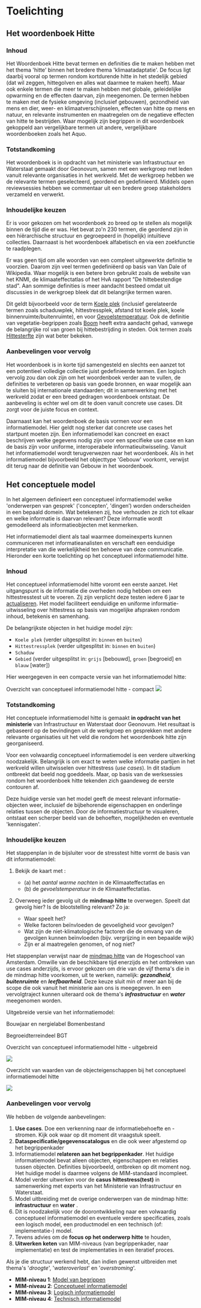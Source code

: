# Toelichting

## Het woordenboek Hitte

### Inhoud

Het Woordenboek Hitte bevat termen en definities die te maken hebben met het thema 'hitte' binnen het bredere thema 'klimaatadaptatie'. De focus ligt daarbij vooral op termen rondom kortdurende hitte in het stedelijk gebied (dat wil zeggen, hittegolven en alles wat daarmee te maken heeft). Maar ook enkele termen die meer te maken hebben met globale, geleidelijke opwarming en de effecten daarvan, zijn meegenomen. De termen hebben te maken met de fysieke omgeving (inclusief gebouwen), gezondheid van mens en dier, weer- en klimaatverschijnselen, effecten van hitte op mens en natuur, en relevante instrumenten en maatregelen om de negatieve effecten van hitte te bestrijden. Waar mogelijk zijn begrippen in dit woordenboek gekoppeld aan vergelijkbare termen uit andere, vergelijkbare woordenboeken zoals het Aquo.

### Totstandkoming

Het woordenboek is in opdracht van het ministerie van Infrastructuur en Waterstaat gemaakt door Geonovum, samen met een werkgroep met leden vanuit relevante organisaties in het werkveld. Met de werkgroep hebben we de relevante termen geselecteerd, geordend en gedefinieerd. Middels open reviewsessies hebben we commentaar uit een bredere groep stakeholders verzameld en verwerkt. 

### Inhoudelijke keuzen

Er is voor gekozen om het woordenboek zo breed op te stellen als mogelijk binnen de tijd die er was. Het bevat zo'n 230 termen, die geordend zijn in een hiërarchische structuur en gegroepeerd in (hopelijk) intuïtieve collecties. Daarnaast is het woordenboek alfabetisch en via een zoekfunctie te raadplegen. 

Er was geen tijd om alle woorden van een compleet uitgewerkte definitie te voorzien. Daarom zijn veel termen gedefiniëerd op basis van Van Dale of Wikipedia. Waar mogelijk is een betere bron gebruikt zoals de website van het KNMI, de klimaateffectatlas of het HvA rapport "De hittebestendige stad". Aan sommige definities is meer aandacht besteed omdat uit discussies in de werkgroep bleek dat dit belangrijke termen waren. 

Dit geldt bijvoorbeeld voor de term [Koele plek](http://definities.geostandaarden.nl/imka/id/begrip/koele_plek) (inclusief  gerelateerde termen zoals schaduwplek, hittestressplek, afstand tot koele plek, koele binnenruimte/buitenruimte), en voor [Gevoelstemperatuur](
http://definities.geostandaarden.nl/imka/id/begrip/gevoelstemperatuur). Ook de definitie van vegetatie-begrippen zoals [Boom](http://definities.geostandaarden.nl/imka/id/begrip/boom) heeft extra aandacht gehad, vanwege de belangrijke rol van groen bij hittebestrijding in steden. Ook termen zoals [Hittesterfte](http://definities.geostandaarden.nl/imka/id/begrip/hittesterfte) zijn wat beter bekeken.

### Aanbevelingen voor vervolg

Het woordenboek is in korte tijd samengesteld en slechts een aanzet tot een potentieel volledige collectie juist gedefinieerde termen. Een logisch vervolg zou dan ook zijn om het woordenboek verder aan te vullen, de definities te verbeteren op basis van goede bronnen, en waar mogelijk aan te sluiten bij internationale standaarden; dit in samenwerking met het werkveld zodat er een breed gedragen woordenboek ontstaat. De aanbeveling is echter wel om dit te doen vanuit concrete use cases. Dit zorgt voor de juiste focus en context. 

Daarnaast kan het woordenboek de basis vormen voor een informatiemodel. Hier geldt nog sterker dat concrete use cases het startpunt moeten zijn. Een informatiemodel kan concreet en exact beschrijven welke gegevens nodig zijn voor een specifieke use case en kan de basis zijn voor uniforme, interoperabele informatieuitwisseling. Vanuit het informatiemodel wordt terugverwezen naar het woordenboek. Als in het informatiemodel bijvoorbeeld het objecttype 'Gebouw' voorkomt, verwijst dit terug naar de definitie van Gebouw in het woordenboek. 

## Het conceptuele model

In het algemeen definieert een conceptueel informatiemodel welke 'onderwerpen van gesprek' ('concepten', 'dingen’) worden onderscheiden in een bepaald domein. Wat betekenen zij, hoe verhouden ze zich tot elkaar en welke informatie is daarvan relevant? Deze informatie wordt gemodelleerd als informatieobjecten met kenmerken.

Het informatiemodel dient als taal waarmee domeinexperts kunnen communiceren met informatieanalisten en verschaft een eenduidige interpretatie van die werkelijkheid ten behoeve van deze communicatie. Hieronder een korte toelichting op het conceptueel informatiemodel hitte.

### Inhoud

Het conceptueel informatiemodel hitte voromt een eerste aanzet. Het uitgangspunt is de informatie die overheden nodig hebben om een hittestresstest uit te voeren. Zij zijn verplicht deze testen iedere 6 jaar te [actualiseren](https://klimaatadaptatienederland.nl/stresstest/#:~:text=In%20het%20Deltaplan%20Ruimtelijke%20Adaptatie%20is%20afgesproken%20dat%20overheden%20de%20stresstest%20iedere%206%20jaar%20actualiseren%20omdat%20de%20kwetsbaarheden%20in%20de%20loop%20der%20tijd%20kunnen%20veranderen.). Het model faciliteert eenduidige en uniforme informatie-uitwisseling over hittestress op basis van mogelijke afspraken rondom inhoud, betekenis en samenhang.

De belangrijkste objecten in het huidige model zijn:

 - `Koele plek` (verder uitgesplitst in: `binnen` en `buiten`)
 - `Hittestressplek`  (verder uitgesplitst in: `binnen` en `buiten`)
 - `Schaduw` 
 - `Gebied` (verder uitgesplitst in: `grijs` [bebouwd], `groen` [begroeid] en `blauw` [water])

Hier weergegeven in een compacte versie van het informatiemodel hitte:

Overzicht van conceptueel informatiemodel hitte - compact
![](media/imka_schets_02_compact.png)

### Totstandkoming
   
Het conceptuele informatiemodel hitte is gemaakt **in opdracht van het ministerie** van Infrastructuur en Waterstaat door Geonovum. Het resultaat is gebaseerd op de bevindingen uit de werkgroep en gesprekken met andere relevante organisaties uit het veld die rondom het woordenboek hitte zijn georganiseerd.

Voor een volwaardig conceptueel informatiemodel is een verdere uitwerking noodzakelijk. Belangrijk is om exact te weten welke informatie partijen in het werkveld willen uitwisselen over hittestress (_use cases_). In dit stadium ontbreekt dat beeld nog goeddeels. Maar, op basis van de werksessies rondom het woordenboek hitte tekenden zich gaandeweg de eerste contouren af.

Deze huidige versie van het model geeft de meest relevant informatie-objecten weer, inclusief de bijbehorende eigenschappen en onderlinge relaties tussen de objecten. Door de informatiestructuur te visualeren, ontstaat een scherper beeld van de behoeften, mogelijkheden en eventuele 'kennisgaten'.

### Inhoudelijke keuzen

Het stappenplan in de bijsluiter voor de stresstest hitte vormt de basis van dit informatiemodel:

 1. Bekijk de kaart met :
    - (a) het _aantal warme nachten_ in de Klimaateffectatlas en
    - (b) de _gevoelstemperatuur_ in de Klimaateffectatlas.

 2. Overweeg ieder gevolg uit de **mindmap hitte** te overwegen. Speelt dat gevolg hier? Is de blootstelling relevant? Zo ja:

    - Waar speelt het?
    - Welke factoren beïnvloeden de gevoeligheid voor gevolgen?
    - Wat zijn de niet-klimatologische factoren die de omvang van de gevolgen kunnen beïnvloeden (bijv. vergrijzing in een bepaalde wijk)
    - Zijn er al maatregelen genomen, of nog niet?

Het stappenplan verwijst naar de [mindmap hitte](https://klimaatadaptatienederland.nl/publish/pages/156633/mindmap_hitte_hoge_resolutie.png) van de Hogeschool van Amsterdam. 
Omwille van de beschikbare tijd enerzijds en het ontbreken van use cases anderzijds, is ervoor gekozen om drie van de vijf thema's die in de mindmap hitte voorkomen, uit te werken, namelijk: **_gezondheid_**, **_buitenruimte_** en **_leefbaarheid_**. Deze keuze sluit min of meer aan bij de scope die ook vanuit het ministerie aan ons is meegegeven. In een vervolgtraject kunnen uiteraard ook de thema's **_infrastructuur_** en **_water_** meegenomen worden.

Uitgebreide versie van het informatiemodel:

Bouwjaar en nergielabel
Bomenbestand

Begroeidterreindeel BGT

Overzicht van conceptueel informatiemodel hitte - uitgebreid

![](media/imka_schets_02_uitgebreid.png)

Overzicht van waarden van de objecteigenschappen bij het conceptueel informatiemodel hitte  

![](media/imka_schets_02_uitgebreid_datatypen.png)

### Aanbevelingen voor vervolg

We hebben de volgende aanbevelingen:

 1. **Use cases**. Doe een verkenning naar de informatiebehoefte en -stromen. Kijk ook waar op dit moment dit vraagstuk speelt.
 1. **Dataspecificatie/gegevenscatalogus** en die ook weer afgestemd op het begrippenkader
 1. Informatiemodel **relateren aan het begrippenkader**. Het huidige informatiemodel bevat alleen objecten, eigenschappen en relaties tussen objecten. Definities bijvoorbeeld, ontbreken op dit moment nog. Het huidige model is daarmee volgens de MIM-standaard incompleet.
 1. Model verder uitwerken voor de **casus hittestress(test)** in samenwerking met experts van het Ministerie van Infrastructuur en Waterstaat. 
 1. Model uitbreiding met de overige onderwerpen van de mindmap hitte: **infrastructuur** en **water** .
 1. Dit is noodzakelijk voor de doorontwikkeling naar een volwaardig conceptueel informatiemodel en eventuele verdere specificaties, zoals een logisch model, een productmodel en een technisch (of: implementatie-) model.
 1. Tevens advies om de **focus op het onderwerp hitte** te houden,
 1. **Uitwerken keten** van MIM-niveaus (van begrippenkader, naar implementatie) en test de implementaties in een iteratief proces.

Als je die structuur werkend hebt, dan indien gewenst uitbreiden met thema's '*droogte*', '*wateroverlast*' en '*overstroming*'.

 - **MIM-niveau 1**: [Model van begrippen](https://docs.geostandaarden.nl/mim/mim/#niveau-1-model-van-begrippen)
 - **MIM-niveau 2**: [Conceptueel informatiemodel](https://docs.geostandaarden.nl/mim/mim/#niveau-2-conceptueel-informatiemodel)
 - **MIM-niveau 3**: [Logisch informatiemodel](https://docs.geostandaarden.nl/mim/mim/#niveau-3-logisch-informatie-of-gegevensmodel)
 - **MIM-niveau 4**: [Technisch informatiemodel](https://docs.geostandaarden.nl/mim/mim/#niveau-4-fysiek-of-technisch-gegevens-of-datamodel)